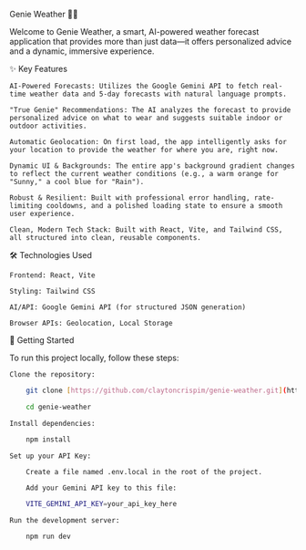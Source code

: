 Genie Weather 🧞‍♂️

Welcome to Genie Weather, a smart, AI-powered weather forecast application that provides more than just data—it offers personalized advice and a dynamic, immersive experience.

✨ Key Features

    AI-Powered Forecasts: Utilizes the Google Gemini API to fetch real-time weather data and 5-day forecasts with natural language prompts.

    "True Genie" Recommendations: The AI analyzes the forecast to provide personalized advice on what to wear and suggests suitable indoor or outdoor activities.

    Automatic Geolocation: On first load, the app intelligently asks for your location to provide the weather for where you are, right now.

    Dynamic UI & Backgrounds: The entire app's background gradient changes to reflect the current weather conditions (e.g., a warm orange for "Sunny," a cool blue for "Rain").

    Robust & Resilient: Built with professional error handling, rate-limiting cooldowns, and a polished loading state to ensure a smooth user experience.

    Clean, Modern Tech Stack: Built with React, Vite, and Tailwind CSS, all structured into clean, reusable components.

🛠️ Technologies Used

    Frontend: React, Vite

    Styling: Tailwind CSS

    AI/API: Google Gemini API (for structured JSON generation)

    Browser APIs: Geolocation, Local Storage

🚀 Getting Started

To run this project locally, follow these steps:

    Clone the repository:
```sh
    git clone [https://github.com/claytoncrispim/genie-weather.git](https://github.com/claytoncrispim/genie-weather.git)
```
```sh
    cd genie-weather
```
    Install dependencies:
```sh
    npm install
```

    Set up your API Key:

        Create a file named .env.local in the root of the project.

        Add your Gemini API key to this file:
```sh
    VITE_GEMINI_API_KEY=your_api_key_here
```
    Run the development server:
```sh
    npm run dev
```